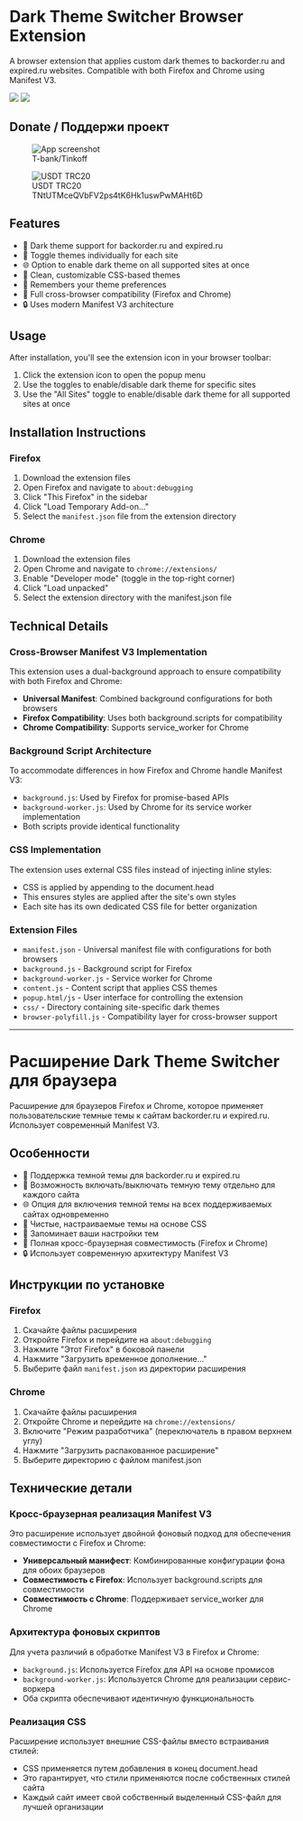 # Dark Theme Switcher Browser Extension

A browser extension that applies custom dark themes to backorder.ru and expired.ru websites. Compatible with both Firefox and Chrome using Manifest V3.


[<img src="https://raw.githubusercontent.com/alrra/browser-logos/master/src/chrome/chrome_48x48.png">](https://chromewebstore.google.com/detail/dark-theme-switcher)
[<img src="https://raw.githubusercontent.com/alrra/browser-logos/master/src/firefox/firefox_48x48.png">](https://addons.mozilla.org/en-US/firefox/addon/dark-theme-switcher/)

## Donate / Поддержи проект

<figure>
    <img src="https://ddark.ru/icons/tbank.jpg" alt="App screenshot" style="max-width:100%;">
    <figcaption>T-bank/Tinkoff</figcaption>
</figure>
<figure>
    <img src="https://ddark.ru/icons/USDT%20TRC20.png" alt="USDT TRC20" style="max-width:100%;">
    <figcaption>USDT TRC20</figcaption>
    <figcaption>TNtUTMceQVbFV2ps4tK6Hk1uswPwMAHt6D</figcaption>
</figure>

## Features

- 🌙 Dark theme support for backorder.ru and expired.ru
- 🔄 Toggle themes individually for each site
- 🌐 Option to enable dark theme on all supported sites at once
- 🎨 Clean, customizable CSS-based themes
- 💾 Remembers your theme preferences
- 🔄 Full cross-browser compatibility (Firefox and Chrome)
- 🔒 Uses modern Manifest V3 architecture

## Usage

After installation, you'll see the extension icon in your browser toolbar:

1. Click the extension icon to open the popup menu
2. Use the toggles to enable/disable dark theme for specific sites
3. Use the "All Sites" toggle to enable/disable dark theme for all supported sites at once

## Installation Instructions

### Firefox
1. Download the extension files
2. Open Firefox and navigate to `about:debugging`
3. Click "This Firefox" in the sidebar
4. Click "Load Temporary Add-on..."
5. Select the `manifest.json` file from the extension directory

### Chrome
1. Download the extension files
2. Open Chrome and navigate to `chrome://extensions/`
3. Enable "Developer mode" (toggle in the top-right corner)
4. Click "Load unpacked"
5. Select the extension directory with the manifest.json file

## Technical Details

### Cross-Browser Manifest V3 Implementation

This extension uses a dual-background approach to ensure compatibility with both Firefox and Chrome:

- **Universal Manifest**: Combined background configurations for both browsers
- **Firefox Compatibility**: Uses both background.scripts for compatibility
- **Chrome Compatibility**: Supports service_worker for Chrome

### Background Script Architecture

To accommodate differences in how Firefox and Chrome handle Manifest V3:

- `background.js`: Used by Firefox for promise-based APIs
- `background-worker.js`: Used by Chrome for its service worker implementation
- Both scripts provide identical functionality

### CSS Implementation

The extension uses external CSS files instead of injecting inline styles:

- CSS is applied by appending to the document.head
- This ensures styles are applied after the site's own styles
- Each site has its own dedicated CSS file for better organization

### Extension Files

- `manifest.json` - Universal manifest file with configurations for both browsers
- `background.js` - Background script for Firefox
- `background-worker.js` - Service worker for Chrome
- `content.js` - Content script that applies CSS themes
- `popup.html/js` - User interface for controlling the extension
- `css/` - Directory containing site-specific dark themes
- `browser-polyfill.js` - Compatibility layer for cross-browser support

---

# Расширение Dark Theme Switcher для браузера

Расширение для браузеров Firefox и Chrome, которое применяет пользовательские темные темы к сайтам backorder.ru и expired.ru. Использует современный Manifest V3.

## Особенности

- 🌙 Поддержка темной темы для backorder.ru и expired.ru
- 🔄 Возможность включать/выключать темную тему отдельно для каждого сайта
- 🌐 Опция для включения темной темы на всех поддерживаемых сайтах одновременно
- 🎨 Чистые, настраиваемые темы на основе CSS
- 💾 Запоминает ваши настройки тем
- 🔄 Полная кросс-браузерная совместимость (Firefox и Chrome)
- 🔒 Использует современную архитектуру Manifest V3

## Инструкции по установке

### Firefox
1. Скачайте файлы расширения
2. Откройте Firefox и перейдите на `about:debugging`
3. Нажмите "Этот Firefox" в боковой панели
4. Нажмите "Загрузить временное дополнение..."
5. Выберите файл `manifest.json` из директории расширения

### Chrome
1. Скачайте файлы расширения
2. Откройте Chrome и перейдите на `chrome://extensions/`
3. Включите "Режим разработчика" (переключатель в правом верхнем углу)
4. Нажмите "Загрузить распакованное расширение"
5. Выберите директорию с файлом manifest.json

## Технические детали

### Кросс-браузерная реализация Manifest V3

Это расширение использует двойной фоновый подход для обеспечения совместимости с Firefox и Chrome:

- **Универсальный манифест**: Комбинированные конфигурации фона для обоих браузеров
- **Совместимость с Firefox**: Использует background.scripts для совместимости
- **Совместимость с Chrome**: Поддерживает service_worker для Chrome

### Архитектура фоновых скриптов

Для учета различий в обработке Manifest V3 в Firefox и Chrome:

- `background.js`: Используется Firefox для API на основе промисов
- `background-worker.js`: Используется Chrome для реализации сервис-воркера
- Оба скрипта обеспечивают идентичную функциональность

### Реализация CSS

Расширение использует внешние CSS-файлы вместо встраивания стилей:

- CSS применяется путем добавления в конец document.head
- Это гарантирует, что стили применяются после собственных стилей сайта
- Каждый сайт имеет свой собственный выделенный CSS-файл для лучшей организации